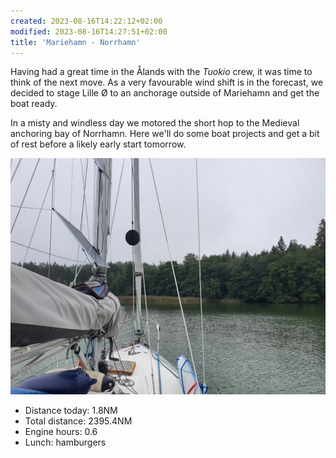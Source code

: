 ```yaml
---
created: 2023-08-16T14:22:12+02:00
modified: 2023-08-16T14:27:51+02:00
title: 'Mariehamn - Norrhamn'
---
```


Having had a great time in the Ålands with the _Tuokio_ crew, it was time to think of the next move. As a very favourable wind shift is in the forecast, we decided to stage Lille Ø to an anchorage outside of Mariehamn and get the boat ready.

In a misty and windless day we motored the short hop to the Medieval anchoring bay of Norrhamn. Here we'll do some boat projects and get a bit of rest before a likely early start tomorrow.

![Image](../2023/6949b755dc461b7e2431f95316476510.jpg) 

* Distance today: 1.8NM
* Total distance: 2395.4NM
* Engine hours: 0.6
* Lunch: hamburgers
